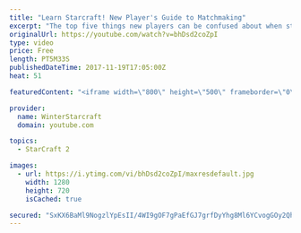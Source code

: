 ```yaml
---
title: "Learn Starcraft! New Player's Guide to Matchmaking"
excerpt: "The top five things new players can be confused about when starting off playing Starcraft 2!"
originalUrl: https://youtube.com/watch?v=bhDsd2coZpI
type: video
price: Free
length: PT5M33S
publishedDateTime: 2017-11-19T17:05:00Z
heat: 51

featuredContent: "<iframe width=\"800\" height=\"500\" frameborder=\"0\" src=\"https://www.youtube.com/embed/bhDsd2coZpI\" allow=\"accelerometer; autoplay; encrypted-media; gyroscope; picture-in-picture\" allowfullscreen></iframe>"

provider:
  name: WinterStarcraft
  domain: youtube.com

topics:
  - StarCraft 2

images:
  - url: https://i.ytimg.com/vi/bhDsd2coZpI/maxresdefault.jpg
    width: 1280
    height: 720
    isCached: true

secured: "SxKX6BaMl9NogzlYpEsII/4WI9gOF7gPaEfGJ7grfDyYhg8Ml6YCvogGOy2Qh0y3i+7xKZ3hX9s9CsARVfa/b3TqBB2RfccN+rj4V+eeQncUWWTDgyTseikHpf90KVkjXFU/5Z118Fcf/flO6pvV1jRIhRDw5imuh19yYbxtbN1Ro+3su0wdcd2fO3WkC0cmKPdjUH/CUiCBzp++kfsYwezla5SCGE3c+BMToZkeuetngXAHXDJjpVYAgIPVBVRp4yeUfqOEtK6UVAb4APvXDlRePQ4RZRqrBSvjYQduv3Czkis0MnWR9jzzP6NA5zaNyFGtzowpg30oPR5+gr9+xQSoF4QSZIWJQ0y9rga+92/hbTRtZTzXgqWUjQ7hCVQgD/sJ8d+MAFxjiMRxKdVfU7ZikwW1apAjkbGPCW+I1Tc=;ftWEJ+yQYL62P/z87h0OQg=="
---
```


